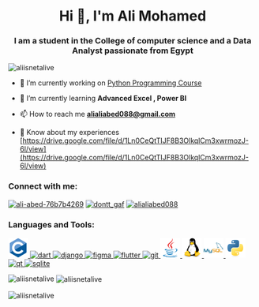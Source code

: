 <h1 align="center">Hi 👋, I'm Ali Mohamed</h1>
<h3 align="center">I am a student in the College of computer science and a Data Analyst passionate from Egypt</h3>

<p align="left"> <img src="https://komarev.com/ghpvc/?username=aliisnetalive&label=Profile%20views&color=0e75b6&style=flat" alt="aliisnetalive" /> </p>

- 🔭 I’m currently working on [Python Programming Course](https://www.udacity.com/course/introduction-to-python--ud1110)

- 🌱 I’m currently learning **Advanced Excel , Power BI**

- 📫 How to reach me **alialiabed088@gmail.com**

- 📄 Know about my experiences [https://drive.google.com/file/d/1Ln0CeQtTIJF8B3OlkqlCm3xwrmozJ-6l/view](https://drive.google.com/file/d/1Ln0CeQtTIJF8B3OlkqlCm3xwrmozJ-6l/view)

<h3 align="left">Connect with me:</h3>
<p align="left">
<a href="https://linkedin.com/in/ali-abed-76b7b4269" target="blank"><img align="center" src="https://raw.githubusercontent.com/rahuldkjain/github-profile-readme-generator/master/src/images/icons/Social/linked-in-alt.svg" alt="ali-abed-76b7b4269" height="30" width="40" /></a>
<a href="https://instagram.com/dontt_gaf" target="blank"><img align="center" src="https://raw.githubusercontent.com/rahuldkjain/github-profile-readme-generator/master/src/images/icons/Social/instagram.svg" alt="dontt_gaf" height="30" width="40" /></a>
<a href="https://codeforces.com/profile/alialiabed088" target="blank"><img align="center" src="https://raw.githubusercontent.com/rahuldkjain/github-profile-readme-generator/master/src/images/icons/Social/codeforces.svg" alt="alialiabed088" height="30" width="40" /></a>
</p>

<h3 align="left">Languages and Tools:</h3>
<p align="left"> <a href="https://www.cprogramming.com/" target="_blank" rel="noreferrer"> <img src="https://raw.githubusercontent.com/devicons/devicon/master/icons/c/c-original.svg" alt="c" width="40" height="40"/> </a> <a href="https://dart.dev" target="_blank" rel="noreferrer"> <img src="https://www.vectorlogo.zone/logos/dartlang/dartlang-icon.svg" alt="dart" width="40" height="40"/> </a> <a href="https://www.djangoproject.com/" target="_blank" rel="noreferrer"> <img src="https://cdn.worldvectorlogo.com/logos/django.svg" alt="django" width="40" height="40"/> </a> <a href="https://www.figma.com/" target="_blank" rel="noreferrer"> <img src="https://www.vectorlogo.zone/logos/figma/figma-icon.svg" alt="figma" width="40" height="40"/> </a> <a href="https://flutter.dev" target="_blank" rel="noreferrer"> <img src="https://www.vectorlogo.zone/logos/flutterio/flutterio-icon.svg" alt="flutter" width="40" height="40"/> </a> <a href="https://git-scm.com/" target="_blank" rel="noreferrer"> <img src="https://www.vectorlogo.zone/logos/git-scm/git-scm-icon.svg" alt="git" width="40" height="40"/> </a> <a href="https://www.java.com" target="_blank" rel="noreferrer"> <img src="https://raw.githubusercontent.com/devicons/devicon/master/icons/java/java-original.svg" alt="java" width="40" height="40"/> </a> <a href="https://www.linux.org/" target="_blank" rel="noreferrer"> <img src="https://raw.githubusercontent.com/devicons/devicon/master/icons/linux/linux-original.svg" alt="linux" width="40" height="40"/> </a> <a href="https://www.mysql.com/" target="_blank" rel="noreferrer"> <img src="https://raw.githubusercontent.com/devicons/devicon/master/icons/mysql/mysql-original-wordmark.svg" alt="mysql" width="40" height="40"/> </a> <a href="https://www.python.org" target="_blank" rel="noreferrer"> <img src="https://raw.githubusercontent.com/devicons/devicon/master/icons/python/python-original.svg" alt="python" width="40" height="40"/> </a> <a href="https://www.qt.io/" target="_blank" rel="noreferrer"> <img src="https://upload.wikimedia.org/wikipedia/commons/0/0b/Qt_logo_2016.svg" alt="qt" width="40" height="40"/> </a> <a href="https://www.sqlite.org/" target="_blank" rel="noreferrer"> <img src="https://www.vectorlogo.zone/logos/sqlite/sqlite-icon.svg" alt="sqlite" width="40" height="40"/> </a> </p>

<p><img align="left" src="https://github-readme-stats.vercel.app/api/top-langs?username=aliisnetalive&show_icons=true&locale=en&layout=compact" alt="aliisnetalive" /></p>

<p>&nbsp;<img align="center" src="https://github-readme-stats.vercel.app/api?username=aliisnetalive&show_icons=true&locale=en" alt="aliisnetalive" /></p>

<p><img align="center" src="https://github-readme-streak-stats.herokuapp.com/?user=aliisnetalive&" alt="aliisnetalive" /></p>
